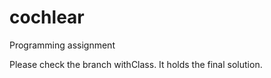 # cochlear
Programming assignment

Please check the branch withClass. It holds the final solution.

